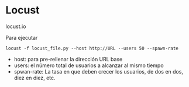 # Locust

locust.io

Para ejecutar

```
locust -f locust_file.py --host http://URL --users 50 --spawn-rate
```
- host: para pre-rellenar la dirección URL base
- users: el número total de usuarios a alcanzar al mismo tiempo
- spwan-rate: La tasa en que deben crecer los usuarios, de dos en dos, diez en diez, etc.